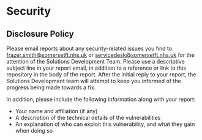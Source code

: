 # Security

## Disclosure Policy

Please email reports about any security-related issues you find to frazer.smith@somersetft.nhs.uk or servicedesk@somersetft.nhs.uk for the attention of the Solutions Development Team.
Please use a descriptive subject line in your report email, in addition to a reference or link to this repository in the body of the report.
After the initial reply to your report, the Solutions Development team will attempt to keep you informed of the progress being made towards a fix.

In addition, please include the following information along with your report:

-   Your name and affiliation (if any)
-   A description of the technical details of the vulnerabilities
-   An explanation of who can exploit this vulnerability, and what they gain when doing so
